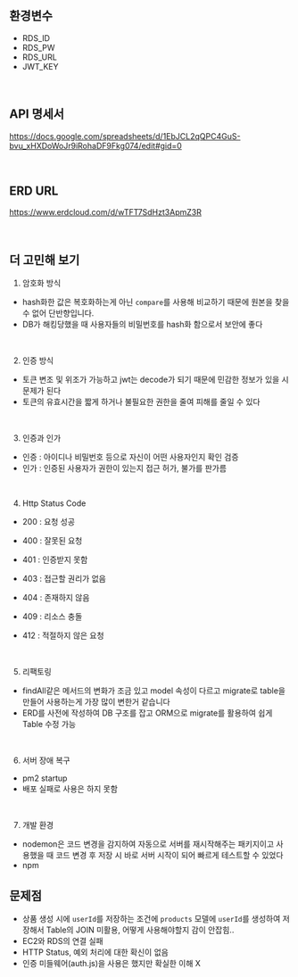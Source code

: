 ## 환경변수
- RDS_ID
- RDS_PW
- RDS_URL
- JWT_KEY

<br>

## API 명세서
https://docs.google.com/spreadsheets/d/1EbJCL2qQPC4GuS-bvu_xHXDoWoJr9iRohaDF9Fkg074/edit#gid=0

<br>

## ERD URL
https://www.erdcloud.com/d/wTFT7SdHzt3ApmZ3R

<br>

## 더 고민해 보기
1. 암호화 방식
- hash화한 값은 복호화하는게 아닌 `compare`를 사용해 비교하기 때문에 원본을 찾을 수 없어 단반향입니다.
- DB가 해킹당했을 때 사용자들의 비밀번호를 hash화 함으로서 보안에 좋다

<br>

2. 인증 방식
- 토큰 변조 및 위조가 가능하고 jwt는 decode가 되기 때문에 민감한 정보가 있을 시 문제가 된다
- 토큰의 유효시간을 짧게 하거나 불필요한 권한을 줄여 피해를 줄일 수 있다

<br>

3. 인증과 인가
- 인증 : 아이디나 비밀번호 등으로 자신이 어떤 사용자인지 확인 검증
- 인가 : 인증된 사용자가 권한이 있는지 접근 허가, 불가를 판가름

<br>

4. Http Status Code
- 200 : 요청 성공

- 400 : 잘못된 요청
- 401 : 인증받지 못함
- 403 : 접근할 권리가 없음
- 404 : 존재하지 않음
- 409 : 리소스 충돌
- 412 : 적절하지 않은 요청

<br>

5. 리팩토링
- findAll같은 메서드의 변화가 조금 있고 model 속성이 다르고 migrate로 table을 만들어 사용하는게 가장 많이 변한거 같습니다
- ERD를 사전에 작성하여 DB 구조를 잡고 ORM으로 migrate를 활용하여 쉽게 Table 수정 가능

<br>

6. 서버 장애 복구
- pm2 startup
- 배포 실패로 사용은 하지 못함

<br>

7. 개발 환경
- nodemon은 코드 변경을 감지하여 자동으로 서버를 재시작해주는 패키지이고 사용했을 때 코드 변경 후 저장 시 바로 서버 시작이 되어 빠르게 테스트할 수 있었다
- npm 

## 문제점
- 상품 생성 시에 `userId`를 저장하는 조건에 `products` 모델에 `userId`를 생성하여 저장해서 Table의 JOIN 미활용, 어떻게 사용해야할지 감이 안잡힘.. 
- EC2와 RDS의 연결 실패
- HTTP Status, 예외 처리에 대한 확신이 없음
- 인증 미들웨어(auth.js)을 사용은 했지만 확실한 이해 X
